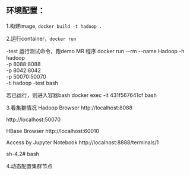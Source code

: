 环境配置：
---
1.构建image, `docker build -t hadoop .`

2.运行container，`docker run`

-test 运行测试命令，跑demo MR 程序
docker run --rm --name Hadoop -h hadoop \
    -p 8088:8088 \
    -p 8042:8042 \
    -p 50070:50070 \
    -ti hadoop -test bash

若已运行，则进入容器bash
docker exec -it 431f567641cf bash

3.看集群情况
Hadoop Browser
http://localhost:8088

http://localhost:50070

HBase Browser
http://localhost:60010

Access by Jupyter Notebook
http://localhost:8888/terminals/1

 sh-4.2# bash <enter>

4.动态配置集群节点